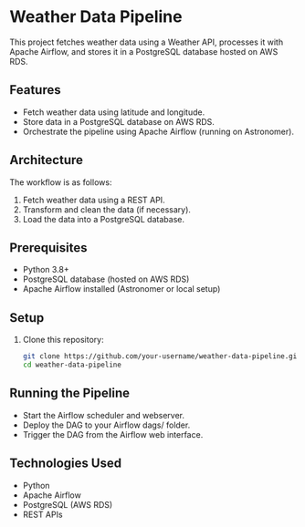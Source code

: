 # Weather Data Pipeline

This project fetches weather data using a Weather API, processes it with Apache Airflow, and stores it in a PostgreSQL database hosted on AWS RDS.

## Features
- Fetch weather data using latitude and longitude.
- Store data in a PostgreSQL database on AWS RDS.
- Orchestrate the pipeline using Apache Airflow (running on Astronomer).

## Architecture
The workflow is as follows:
1. Fetch weather data using a REST API.
2. Transform and clean the data (if necessary).
3. Load the data into a PostgreSQL database.

## Prerequisites
- Python 3.8+
- PostgreSQL database (hosted on AWS RDS)
- Apache Airflow installed (Astronomer or local setup)

## Setup
1. Clone this repository:
   ```bash
   git clone https://github.com/your-username/weather-data-pipeline.git
   cd weather-data-pipeline

## Running the Pipeline
- Start the Airflow scheduler and webserver.
- Deploy the DAG to your Airflow dags/ folder.
- Trigger the DAG from the Airflow web interface.

## Technologies Used
- Python
- Apache Airflow
- PostgreSQL (AWS RDS)
- REST APIs
